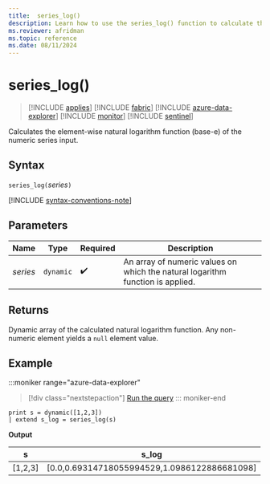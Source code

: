 ```yaml
---
title:  series_log()
description: Learn how to use the series_log() function to calculate the element-wise natural logarithm function (base-e) of the numeric series input.
ms.reviewer: afridman
ms.topic: reference
ms.date: 08/11/2024
---
```

# series_log()

> [!INCLUDE [applies](../includes/applies-to-version/applies.md)] [!INCLUDE [fabric](../includes/applies-to-version/fabric.md)] [!INCLUDE [azure-data-explorer](../includes/applies-to-version/azure-data-explorer.md)] [!INCLUDE [monitor](../includes/applies-to-version/monitor.md)] [!INCLUDE [sentinel](../includes/applies-to-version/sentinel.md)]

Calculates the element-wise natural logarithm function (base-e) of the numeric series input.

## Syntax

`series_log(`*series*`)`

[!INCLUDE [syntax-conventions-note](../includes/syntax-conventions-note.md)]

## Parameters

| Name | Type | Required | Description |
|--|--|--|--|
| *series* | `dynamic` |  :heavy_check_mark: | An array of numeric values on which the natural logarithm function is applied.|

## Returns

Dynamic array of the calculated natural logarithm function. Any non-numeric element yields a `null` element value.

## Example

:::moniker range="azure-data-explorer"
> [!div class="nextstepaction"]
> <a href="https://dataexplorer.azure.com/clusters/help/databases/Samples?query=H4sIAAAAAAAAAysoyswrUShWsFVIqcxLzM1M1og21DHSMY7V5KpRSK0oSc1LUSiOz8lPB6ooTi3KTAVzNIo1AcJsOMY5AAAA" target="_blank">Run the query</a>
::: moniker-end

```kusto
print s = dynamic([1,2,3])
| extend s_log = series_log(s)
```

**Output**

|s|s_log|
|---|---|
|[1,2,3]|[0.0,0.69314718055994529,1.0986122886681098]|

